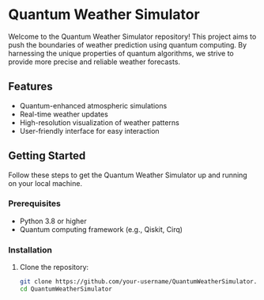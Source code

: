 # Quantum Weather Simulator

Welcome to the Quantum Weather Simulator repository! This project aims to push the boundaries of weather prediction using quantum computing. By harnessing the unique properties of quantum algorithms, we strive to provide more precise and reliable weather forecasts.

## Features

- Quantum-enhanced atmospheric simulations
- Real-time weather updates
- High-resolution visualization of weather patterns
- User-friendly interface for easy interaction

## Getting Started

Follow these steps to get the Quantum Weather Simulator up and running on your local machine.

### Prerequisites

- Python 3.8 or higher
- Quantum computing framework (e.g., Qiskit, Cirq)

### Installation

1. Clone the repository:
   ```bash
   git clone https://github.com/your-username/QuantumWeatherSimulator.git
   cd QuantumWeatherSimulator
